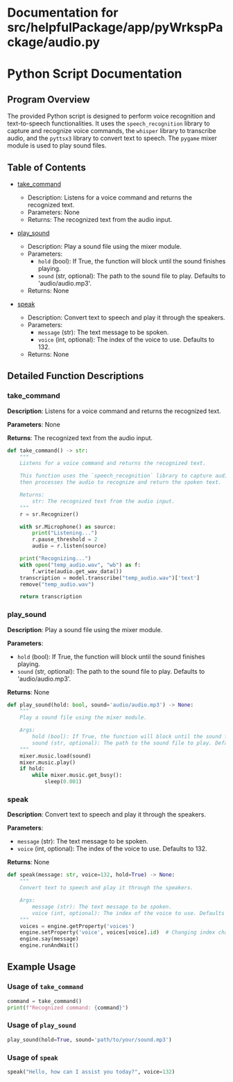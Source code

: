 # Documentation for src/helpfulPackage/app/pyWrkspPackage/audio.py

# Python Script Documentation

## Program Overview

The provided Python script is designed to perform voice recognition and text-to-speech functionalities. It uses the `speech_recognition` library to capture and recognize voice commands, the `whisper` library to transcribe audio, and the `pyttsx3` library to convert text to speech. The `pygame` mixer module is used to play sound files.

## Table of Contents

- [take_command](#take_command)
  - Description: Listens for a voice command and returns the recognized text.
  - Parameters: None
  - Returns: The recognized text from the audio input.

- [play_sound](#play_sound)
  - Description: Play a sound file using the mixer module.
  - Parameters:
    - `hold` (bool): If True, the function will block until the sound finishes playing.
    - `sound` (str, optional): The path to the sound file to play. Defaults to 'audio/audio.mp3'.
  - Returns: None

- [speak](#speak)
  - Description: Convert text to speech and play it through the speakers.
  - Parameters:
    - `message` (str): The text message to be spoken.
    - `voice` (int, optional): The index of the voice to use. Defaults to 132.
  - Returns: None

## Detailed Function Descriptions

### take_command

**Description**: Listens for a voice command and returns the recognized text.

**Parameters**: None

**Returns**: The recognized text from the audio input.

```python
def take_command() -> str:
    """
    Listens for a voice command and returns the recognized text.

    This function uses the `speech_recognition` library to capture audio from the microphone,
    then processes the audio to recognize and return the spoken text.

    Returns:
        str: The recognized text from the audio input.
    """
    r = sr.Recognizer()

    with sr.Microphone() as source:
        print("Listening...")
        r.pause_threshold = 2
        audio = r.listen(source)

    print("Recognizing...")
    with open("temp_audio.wav", "wb") as f:
        f.write(audio.get_wav_data())
    transcription = model.transcribe("temp_audio.wav")['text']
    remove("temp_audio.wav")

    return transcription
```

### play_sound

**Description**: Play a sound file using the mixer module.

**Parameters**:
- `hold` (bool): If True, the function will block until the sound finishes playing.
- `sound` (str, optional): The path to the sound file to play. Defaults to 'audio/audio.mp3'.

**Returns**: None

```python
def play_sound(hold: bool, sound='audio/audio.mp3') -> None:
    """
    Play a sound file using the mixer module.

    Args:
        hold (bool): If True, the function will block until the sound finishes playing.
        sound (str, optional): The path to the sound file to play. Defaults to 'audio/audio.mp3'.
    """
    mixer.music.load(sound)
    mixer.music.play()
    if hold:
        while mixer.music.get_busy():
            sleep(0.001)
```

### speak

**Description**: Convert text to speech and play it through the speakers.

**Parameters**:
- `message` (str): The text message to be spoken.
- `voice` (int, optional): The index of the voice to use. Defaults to 132.

**Returns**: None

```python
def speak(message: str, voice=132, hold=True) -> None:
    """
    Convert text to speech and play it through the speakers.

    Args:
        message (str): The text message to be spoken.
        voice (int, optional): The index of the voice to use. Defaults to 132.
    """
    voices = engine.getProperty('voices')
    engine.setProperty('voice', voices[voice].id)  # Changing index changes voices
    engine.say(message)
    engine.runAndWait()
```

## Example Usage

### Usage of `take_command`

```python
command = take_command()
print(f"Recognized command: {command}")
```

### Usage of `play_sound`

```python
play_sound(hold=True, sound='path/to/your/sound.mp3')
```

### Usage of `speak`

```python
speak("Hello, how can I assist you today?", voice=132)
```